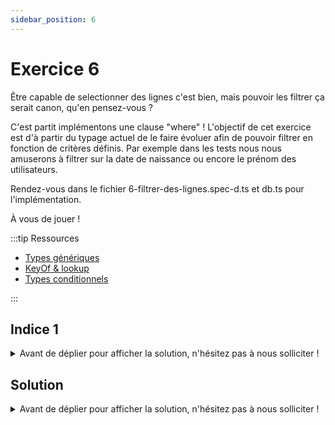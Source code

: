 ```yaml
---
sidebar_position: 6
---
```


# Exercice 6

Être capable de selectionner des lignes c'est bien, mais pouvoir les filtrer ça serait canon, qu'en pensez-vous ?

C'est partit implémentons une clause "where" ! L'objectif de cet exercice est d'à partir du typage actuel de le faire évoluer afin de pouvoir filtrer en fonction de critères définis.
Par exemple dans les tests nous nous amuserons à filtrer sur la date de naissance ou encore le prénom des utilisateurs.

Rendez-vous dans le fichier 6-filtrer-des-lignes.spec-d.ts et db.ts pour l'implémentation.

À vous de jouer !

:::tip Ressources

- [Types génériques](../typescript/generic.md)
- [KeyOf & lookup](../typescript/keyof-lookup.md)
- [Types conditionnels](../typescript/conditional-types.md)

:::

## Indice 1
<details>
  <summary>Avant de déplier pour afficher la solution, n'hésitez pas à nous solliciter ! </summary>
  

</details>

## Solution

<details>
  <summary>Avant de déplier pour afficher la solution, n'hésitez pas à nous solliciter ! </summary>

    ```ts
    export const where = <
      Ctx extends AnySelectableContext,
      Field extends keyof Ctx["_db"][Ctx["_table"]]
    >(
      ctx: Ctx,
      field: Field,
      operator: "=",
      value: Ctx["_db"][Ctx["_table"]][Field]
    ) => ({
      ...ctx,
      _where: {
        field,
        operator,
        value,
      },
    });
    ```

</details>
